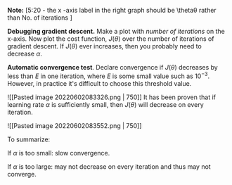 **Note:** [5:20 - the x -axis label in the right graph should be \thetaθ rather than No. of iterations ]

**Debugging gradient descent.** Make a plot with _number of iterations_ on the x-axis. Now plot the cost function, $J(\theta)$ over the number of iterations of gradient descent. If $J(\theta)$ ever increases, then you probably need to decrease $\alpha$.

**Automatic convergence test**. Declare convergence if $J(\theta)$ decreases by less than $E$ in one iteration, where $E$ is some small value such as $10^{-3}$. However, in practice it's difficult to choose this threshold value.

![[Pasted image 20220602083326.png | 750]]
It has been proven that if learning rate $\alpha$ is sufficiently small, then $J(\theta)$ will decrease on every iteration.

![[Pasted image 20220602083552.png | 750]]

To summarize:

If $\alpha$ is too small: slow convergence.

If $\alpha$ is too large: may not decrease on every iteration and thus may not converge.

